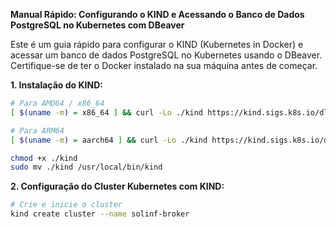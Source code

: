**Manual Rápido: Configurando o KIND e Acessando o Banco de Dados PostgreSQL no Kubernetes com DBeaver**

Este é um guia rápido para configurar o KIND (Kubernetes in Docker) e acessar um banco de dados PostgreSQL no Kubernetes usando o DBeaver. Certifique-se de ter o Docker instalado na sua máquina antes de começar.

**1. Instalação do KIND:**

```bash
# Para AMD64 / x86_64
[ $(uname -m) = x86_64 ] && curl -Lo ./kind https://kind.sigs.k8s.io/dl/v0.20.0/kind-linux-amd64

# Para ARM64
[ $(uname -m) = aarch64 ] && curl -Lo ./kind https://kind.sigs.k8s.io/dl/v0.20.0/kind-linux-arm64

chmod +x ./kind
sudo mv ./kind /usr/local/bin/kind
```

**2. Configuração do Cluster Kubernetes com KIND:**

```bash
# Crie e inicie o cluster
kind create cluster --name solinf-broker

